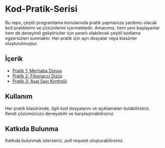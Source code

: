 # Kod-Pratik-Serisi
Bu repo, çeşitli programlama konularında pratik yapmanıza yardımcı olacak kod pratiklerini ve çözümlerini içermektedir. Amacımız, hem yeni başlayanlar hem de deneyimli geliştiriciler için yararlı olabilecek çeşitli kodlama egzersizleri sunmaktır. Her pratik için ayrı dosyalar veya klasörler oluşturulmuştur.

## İçerik

- [Pratik 1: Merhaba Dünya](büyüktenkücüge.c)
- [Pratik 2: Fibonacci Dizisi](./pratik2/README.md)
- [Pratik 3: Asal Sayı Kontrolü](./pratik3/README.md)

## Kullanım

Her pratik klasöründe, ilgili kod dosyalarını ve açıklamaları bulabilirsiniz. Kendi çözümünüzü deneyebilir ve karşılaştırabilirsiniz.

## Katkıda Bulunma

Katkıda bulunmak isterseniz, pull request oluşturabilirsiniz.

